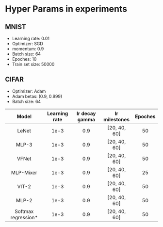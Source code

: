 # Hyper Params in experiments

## MNIST

+ Learning rate: 0.01
+ Optimizer: SGD
+ momentum: 0.9
+ Batch size: 64
+ Epoches: 10
+ Train set size: 50000

## CIFAR

+ Optimizer: Adam
+ Adam betas: (0.9, 0.999)
+ Batch size: 64

| Model | Learning rate | lr decay gamma | lr milestones | Epoches |
| :---: | :---: | :---: | :---: | :---: |
| LeNet  | 1e-3 | 0.9 | [20, 40, 60] | 50 |
| MLP-3  | 1e-3 | 0.9 | [20, 40, 60] | 50 |
| VFNet | 1e-3 | 0.9 | [20, 40, 60] | 50 |
| MLP-Mixer | 1e-3 | 0.9 | [20, 40, 60] | 25 |
| VIT-2  | 1e-3 | 0.9 | [20, 40, 60] | 50 |
| MLP-2  | 1e-3 | 0.9 | [20, 40, 60] | 50 |
| Softmax regression\* | 1e-3 | 0.9 | [20, 40, 60] | 50 |
